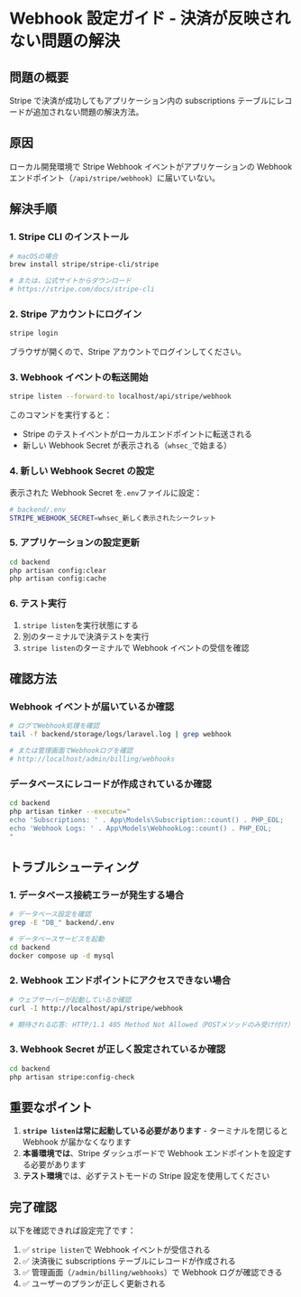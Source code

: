 # Webhook 設定ガイド - 決済が反映されない問題の解決

## 問題の概要

Stripe で決済が成功してもアプリケーション内の subscriptions テーブルにレコードが追加されない問題の解決方法。

## 原因

ローカル開発環境で Stripe Webhook イベントがアプリケーションの Webhook エンドポイント（`/api/stripe/webhook`）に届いていない。

## 解決手順

### 1. Stripe CLI のインストール

```bash
# macOSの場合
brew install stripe/stripe-cli/stripe

# または、公式サイトからダウンロード
# https://stripe.com/docs/stripe-cli
```

### 2. Stripe アカウントにログイン

```bash
stripe login
```

ブラウザが開くので、Stripe アカウントでログインしてください。

### 3. Webhook イベントの転送開始

```bash
stripe listen --forward-to localhost/api/stripe/webhook
```

このコマンドを実行すると：

-   Stripe のテストイベントがローカルエンドポイントに転送される
-   新しい Webhook Secret が表示される（`whsec_`で始まる）

### 4. 新しい Webhook Secret の設定

表示された Webhook Secret を`.env`ファイルに設定：

```bash
# backend/.env
STRIPE_WEBHOOK_SECRET=whsec_新しく表示されたシークレット
```

### 5. アプリケーションの設定更新

```bash
cd backend
php artisan config:clear
php artisan config:cache
```

### 6. テスト実行

1. `stripe listen`を実行状態にする
2. 別のターミナルで決済テストを実行
3. `stripe listen`のターミナルで Webhook イベントの受信を確認

## 確認方法

### Webhook イベントが届いているか確認

```bash
# ログでWebhook処理を確認
tail -f backend/storage/logs/laravel.log | grep webhook

# または管理画面でWebhookログを確認
# http://localhost/admin/billing/webhooks
```

### データベースにレコードが作成されているか確認

```bash
cd backend
php artisan tinker --execute="
echo 'Subscriptions: ' . App\Models\Subscription::count() . PHP_EOL;
echo 'Webhook Logs: ' . App\Models\WebhookLog::count() . PHP_EOL;
"
```

## トラブルシューティング

### 1. データベース接続エラーが発生する場合

```bash
# データベース設定を確認
grep -E "DB_" backend/.env

# データベースサービスを起動
cd backend
docker compose up -d mysql
```

### 2. Webhook エンドポイントにアクセスできない場合

```bash
# ウェブサーバーが起動しているか確認
curl -I http://localhost/api/stripe/webhook

# 期待される応答: HTTP/1.1 405 Method Not Allowed（POSTメソッドのみ受け付け）
```

### 3. Webhook Secret が正しく設定されているか確認

```bash
cd backend
php artisan stripe:config-check
```

## 重要なポイント

1. **`stripe listen`は常に起動している必要があります** - ターミナルを閉じると Webhook が届かなくなります
2. **本番環境では**、Stripe ダッシュボードで Webhook エンドポイントを設定する必要があります
3. **テスト環境**では、必ずテストモードの Stripe 設定を使用してください

## 完了確認

以下を確認できれば設定完了です：

1. ✅ `stripe listen`で Webhook イベントが受信される
2. ✅ 決済後に subscriptions テーブルにレコードが作成される
3. ✅ 管理画面（`/admin/billing/webhooks`）で Webhook ログが確認できる
4. ✅ ユーザーのプランが正しく更新される
